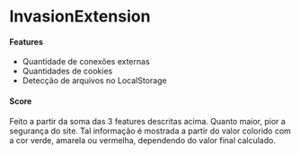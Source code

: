 # InvasionExtension


#### Features

- Quantidade de conexões externas
- Quantidades de cookies
- Detecção de arquivos no LocalStorage

#### Score 

Feito a partir da soma das 3 features descritas acima. Quanto maior, pior a segurança do site. Tal informação é mostrada a partir do valor colorido com a cor verde, amarela ou vermelha, dependendo do valor final calculado.

